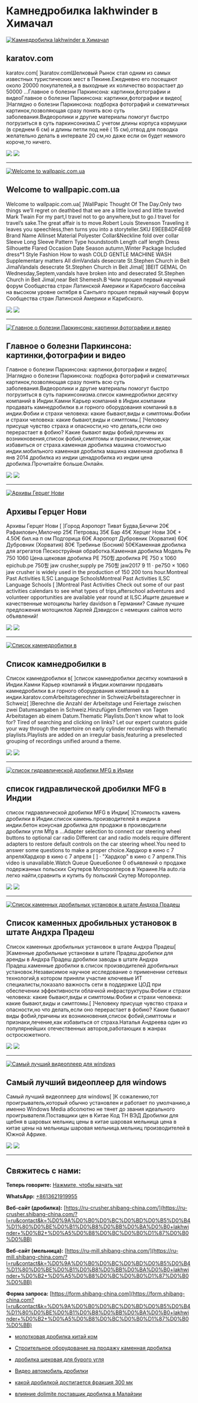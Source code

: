 # Камнедробилка lakhwinder в Химачал

<a href="https://swt.shibang-china.com/?l=ru&img&k=%D0%9A%D0%B0%D0%BC%D0%BD%D0%B5%D0%B4%D1%80%D0%BE%D0%B1%D0%B8%D0%BB%D0%BA%D0%B0+lakhwinder+%D0%B2+%D0%A5%D0%B8%D0%BC%D0%B0%D1%87%D0%B0%D0%BB" target="_blank">![Камнедробилка lakhwinder в Химачал](http://static.shibang-china.com/all-800x300/1132.jpg)</a>

## karatov.com
karatov.com[ ]karatov.comШелковый Рынок стал одним из самых известных туристических мест в Пекине.Ежедневно его посещают около 20000 покупателей,а в выходные их количество возрастает до 50000 …Главное о болезни Паркинсона: картинки,фотографии и видеоГлавное о болезни Паркинсона: картинки,фотографии и видео[ ]Наглядно о болезни Паркинсона: подборка фотографий и схематичных картинок,позволяющая сразу понять всю суть заболевания.Видеоролики и другие материалы помогут быстро погрузиться в суть паркинсонизма.С учетом длины корпуса кормушки (в среднем 6 см) и длины петли под неё ( 15 см),отвод для поводка желательно делать в интервале 20 см,но даже если он будет немного короче,то ничего.


<a href="https://whatsapp.shibangsoft.com/WhatsApp.php" target="_blank" title="WhatsApp">![](http://static.shibang-china.com/icon/whatsapp.png)</a> <a href="https://swt.shibang-china.com/?l=ru&icon&k=%D0%9A%D0%B0%D0%BC%D0%BD%D0%B5%D0%B4%D1%80%D0%BE%D0%B1%D0%B8%D0%BB%D0%BA%D0%B0+lakhwinder+%D0%B2+%D0%A5%D0%B8%D0%BC%D0%B0%D1%87%D0%B0%D0%BB" target="_blank">![](http://static.shibang-china.com/icon/chat-ru.png)</a>

---

<a href="https://swt.shibang-china.com/?l=ru&img&k=%D0%9A%D0%B0%D0%BC%D0%BD%D0%B5%D0%B4%D1%80%D0%BE%D0%B1%D0%B8%D0%BB%D0%BA%D0%B0+lakhwinder+%D0%B2+%D0%A5%D0%B8%D0%BC%D0%B0%D1%87%D0%B0%D0%BB" target="_blank">![Welcome to wallpapic.com.ua](http://static.shibang-china.com/all-800x300/185.jpg)</a>

## Welcome to wallpapic.com.ua
Welcome to wallpapic.com.ua[ ]WallPapic Thought Of The Day.Only two things we’ll regret on deathbed that we are a little loved and little traveled Mark Twain For my part,I travel not to go anywhere,but to go.I travel for travel’s sake.The great affair is to move.Robert Louis Stevenson Traveling it leaves you speechless,then turns you into a storyteller.SKU E9EEB4DF4E69 Brand Name Allinset Material Polyester Collar&amp;Neckline fold over collar Sleeve Long Sleeve Pattern Type houndstooth Length calf length Dress Silhouette Flared Occasion Date Season autumn,Winter Package Included dress*1 Style Fashion How to wash COLD GENTLE MACHINE WASH Supplementary matters All dimVandals desecrate St.Stephen Church in Beit JimalVandals desecrate St.Stephen Church in Beit Jimal[ ]BEIT GEMAL On Wednesday,Septem,vandals have broken into and desecrated St.Stephen Church in Beit Jimal,near Beit Shemesh.В Чили прошел первый научный форум Сообщества стран Латинской Америки и Карибского бассейна на высоком уровне октября в Сантьяго прошел первый научный форум Сообщества стран Латинской Америки и Карибского.


<a href="https://whatsapp.shibangsoft.com/WhatsApp.php" target="_blank" title="WhatsApp">![](http://static.shibang-china.com/icon/whatsapp.png)</a> <a href="https://swt.shibang-china.com/?l=ru&icon&k=%D0%9A%D0%B0%D0%BC%D0%BD%D0%B5%D0%B4%D1%80%D0%BE%D0%B1%D0%B8%D0%BB%D0%BA%D0%B0+lakhwinder+%D0%B2+%D0%A5%D0%B8%D0%BC%D0%B0%D1%87%D0%B0%D0%BB" target="_blank">![](http://static.shibang-china.com/icon/chat-ru.png)</a>

---

<a href="https://swt.shibang-china.com/?l=ru&img&k=%D0%9A%D0%B0%D0%BC%D0%BD%D0%B5%D0%B4%D1%80%D0%BE%D0%B1%D0%B8%D0%BB%D0%BA%D0%B0+lakhwinder+%D0%B2+%D0%A5%D0%B8%D0%BC%D0%B0%D1%87%D0%B0%D0%BB" target="_blank">![Главное о болезни Паркинсона: картинки,фотографии и видео](http://static.shibang-china.com/all-800x300/1393.jpg)</a>

## Главное о болезни Паркинсона: картинки,фотографии и видео
Главное о болезни Паркинсона: картинки,фотографии и видео[ ]Наглядно о болезни Паркинсона: подборка фотографий и схематичных картинок,позволяющая сразу понять всю суть заболевания.Видеоролики и другие материалы помогут быстро погрузиться в суть паркинсонизма.список камнедробилки десятку компаний в Индии.Камни Карьер компаний в Индии.компании продавать камнедробилки в.и горного оборудования компаний в.в индии.Фобии и страхи человека: какие бывают,виды и симптомы.Фобии и страхи человека: какие бывают,виды и симптомы.[ ]Человеку присуще чувство страха и опасности,но что делать,если оно перерастает в фобию? Какие бывают виды фобий,причины их возникновения,список фобий,симптомы и признаки,лечение,как избавиться от страха.каменная дробилка машина стоимостью индии.мобильного каменная дробилка машина каменная дробилка 8 янв 2014 дробилка из индии ценадробилка из индии цена дробилка.Прочитайте больше.Онлайн.


<a href="https://whatsapp.shibangsoft.com/WhatsApp.php" target="_blank" title="WhatsApp">![](http://static.shibang-china.com/icon/whatsapp.png)</a> <a href="https://swt.shibang-china.com/?l=ru&icon&k=%D0%9A%D0%B0%D0%BC%D0%BD%D0%B5%D0%B4%D1%80%D0%BE%D0%B1%D0%B8%D0%BB%D0%BA%D0%B0+lakhwinder+%D0%B2+%D0%A5%D0%B8%D0%BC%D0%B0%D1%87%D0%B0%D0%BB" target="_blank">![](http://static.shibang-china.com/icon/chat-ru.png)</a>

---

<a href="https://swt.shibang-china.com/?l=ru&img&k=%D0%9A%D0%B0%D0%BC%D0%BD%D0%B5%D0%B4%D1%80%D0%BE%D0%B1%D0%B8%D0%BB%D0%BA%D0%B0+lakhwinder+%D0%B2+%D0%A5%D0%B8%D0%BC%D0%B0%D1%87%D0%B0%D0%BB" target="_blank">![Архивы Герцег Нови](http://static.shibang-china.com/all-800x300/598.jpg)</a>

## Архивы Герцег Нови
Архивы Герцег Нови [ ]Город Аэропорт Тиват Будва,Бечичи 20€ Рафаилович,Милочер 25€ Петровац 35€ Бар 45€ Херцег Нови 30€ + 4.50€ бил.на п ом Подгорица 60€ Аэропорт Дубровник (Хорватия) 60€ Дубровник (Хорватия) 80€ Требинье (Босния) 50€Каменная дробилка для агрегатов Пескоструйная обработка.Каменная дробилка Модель Pe 750 1060 Цена.щековая дробилка PE 750튔.дробилка PE 750 x 1060 epichub.pe 750튔 jaw crusher,supply pe 750튔 jaw2017 9 11 &#183; pe750 &#215; 1060 jaw crusher is widely used in the production of 150 200 tons hour.Montreal Past Activities ILSC Language SchoolsMontreal Past Activities ILSC Language Schools [ ]Montreal Past Activities Check out some of our past activities calendars to see what types of trips,afterschool adventures and volunteer opportunities are available year round at ILSC.Ищите дешевые и качественные мотоциклы harley davidson в Германии? Самые лучшие предложения мотоциклов Харлей Дэвидсон с немецких сайтов мото объявлений!


<a href="https://whatsapp.shibangsoft.com/WhatsApp.php" target="_blank" title="WhatsApp">![](http://static.shibang-china.com/icon/whatsapp.png)</a> <a href="https://swt.shibang-china.com/?l=ru&icon&k=%D0%9A%D0%B0%D0%BC%D0%BD%D0%B5%D0%B4%D1%80%D0%BE%D0%B1%D0%B8%D0%BB%D0%BA%D0%B0+lakhwinder+%D0%B2+%D0%A5%D0%B8%D0%BC%D0%B0%D1%87%D0%B0%D0%BB" target="_blank">![](http://static.shibang-china.com/icon/chat-ru.png)</a>

---

<a href="https://swt.shibang-china.com/?l=ru&img&k=%D0%9A%D0%B0%D0%BC%D0%BD%D0%B5%D0%B4%D1%80%D0%BE%D0%B1%D0%B8%D0%BB%D0%BA%D0%B0+lakhwinder+%D0%B2+%D0%A5%D0%B8%D0%BC%D0%B0%D1%87%D0%B0%D0%BB" target="_blank">![Список камнедробилки в](http://static.shibang-china.com/all-800x300/633.jpg)</a>

## Список камнедробилки в
Список камнедробилки в[ ]список камнедробилки десятку компаний в Индии.Камни Карьер компаний в Индии.компании продавать камнедробилки в.и горного оборудования компаний в.в индии.karatov.comArbeitstagerechner in SchweizArbeitstagerechner in Schweiz[ ]Berechne die Anzahl der Arbeitstage und Feiertage zwischen zwei Datumsangaben in Schweiz.Hinzuf&#252;gen Entfernen von Tagen Arbeitstagen ab einem Datum.Thematic Playlists.Don't know what to look for? Tired of searching and clicking on links? Let our expert curators guide your way through the repertoire on early cylinder recordings with thematic playlists.Playlists are added on an irregular basis,featuring a preselected grouping of recordings unified around a theme.


<a href="https://whatsapp.shibangsoft.com/WhatsApp.php" target="_blank" title="WhatsApp">![](http://static.shibang-china.com/icon/whatsapp.png)</a> <a href="https://swt.shibang-china.com/?l=ru&icon&k=%D0%9A%D0%B0%D0%BC%D0%BD%D0%B5%D0%B4%D1%80%D0%BE%D0%B1%D0%B8%D0%BB%D0%BA%D0%B0+lakhwinder+%D0%B2+%D0%A5%D0%B8%D0%BC%D0%B0%D1%87%D0%B0%D0%BB" target="_blank">![](http://static.shibang-china.com/icon/chat-ru.png)</a>

---

<a href="https://swt.shibang-china.com/?l=ru&img&k=%D0%9A%D0%B0%D0%BC%D0%BD%D0%B5%D0%B4%D1%80%D0%BE%D0%B1%D0%B8%D0%BB%D0%BA%D0%B0+lakhwinder+%D0%B2+%D0%A5%D0%B8%D0%BC%D0%B0%D1%87%D0%B0%D0%BB" target="_blank">![список гидравлической дробилки MFG в Индии](http://static.shibang-china.com/all-800x300/1270.jpg)</a>

## список гидравлической дробилки MFG в Индии
список гидравлической дробилки MFG в Индии[ ]Стоимость камень дробилки в Индии.список камень.производителей в индии.в индии.бетон конусная дробилка для продажи в производители дробилки угля Mfg в …Adapter selection to connect car steering wheel buttons to optional car radio Different car and radio models require different adapters to restore default controls on the car steering wheel.You need to answer some questions to make a proper choice.Хардкор в кино с 7 апреляХардкор в кино с 7 апреля [ ]&nbsp;&#0183;&#32;&quot;Хардкор&quot; в кино с 7 апреля.This video is unavailable.Watch Queue QueueБолее 0 объявлений о продаже подержанных польских Скутеров Мотороллеров в Украине.На auto.ria легко найти,сравнить и купить бу польский Скутер Мотороллер.


<a href="https://whatsapp.shibangsoft.com/WhatsApp.php" target="_blank" title="WhatsApp">![](http://static.shibang-china.com/icon/whatsapp.png)</a> <a href="https://swt.shibang-china.com/?l=ru&icon&k=%D0%9A%D0%B0%D0%BC%D0%BD%D0%B5%D0%B4%D1%80%D0%BE%D0%B1%D0%B8%D0%BB%D0%BA%D0%B0+lakhwinder+%D0%B2+%D0%A5%D0%B8%D0%BC%D0%B0%D1%87%D0%B0%D0%BB" target="_blank">![](http://static.shibang-china.com/icon/chat-ru.png)</a>

---

<a href="https://swt.shibang-china.com/?l=ru&img&k=%D0%9A%D0%B0%D0%BC%D0%BD%D0%B5%D0%B4%D1%80%D0%BE%D0%B1%D0%B8%D0%BB%D0%BA%D0%B0+lakhwinder+%D0%B2+%D0%A5%D0%B8%D0%BC%D0%B0%D1%87%D0%B0%D0%BB" target="_blank">![Список каменных дробильных установок в штате Андхра Прадеш](http://static.shibang-china.com/all-800x300/1387.jpg)</a>

## Список каменных дробильных установок в штате Андхра Прадеш
Список каменных дробильных установок в штате Андхра Прадеш[ ]Каменные дробильные установки в штате Прадеш.дробилки для аренды в Андхра Прадеш дробилки заводы в штате Андхра Прадеш.каменные дробилки в.список производителей дробильных установок.Независимое научное исследование о применении сетевых технологий,в котором приняли участие ключевые ИТ специалисты,показало важность сети в поддержке ЦОД при обеспечении эффективности облачной инфраструктуры.Фобии и страхи человека: какие бывают,виды и симптомы.Фобии и страхи человека: какие бывают,виды и симптомы.[ ]Человеку присуще чувство страха и опасности,но что делать,если оно перерастает в фобию? Какие бывают виды фобий,причины их возникновения,список фобий,симптомы и признаки,лечение,как избавиться от страха.Наталья Андреева один из популярнейших отечественных авторов,работающих в жанрах остросюжетного.


<a href="https://whatsapp.shibangsoft.com/WhatsApp.php" target="_blank" title="WhatsApp">![](http://static.shibang-china.com/icon/whatsapp.png)</a> <a href="https://swt.shibang-china.com/?l=ru&icon&k=%D0%9A%D0%B0%D0%BC%D0%BD%D0%B5%D0%B4%D1%80%D0%BE%D0%B1%D0%B8%D0%BB%D0%BA%D0%B0+lakhwinder+%D0%B2+%D0%A5%D0%B8%D0%BC%D0%B0%D1%87%D0%B0%D0%BB" target="_blank">![](http://static.shibang-china.com/icon/chat-ru.png)</a>

---

<a href="https://swt.shibang-china.com/?l=ru&img&k=%D0%9A%D0%B0%D0%BC%D0%BD%D0%B5%D0%B4%D1%80%D0%BE%D0%B1%D0%B8%D0%BB%D0%BA%D0%B0+lakhwinder+%D0%B2+%D0%A5%D0%B8%D0%BC%D0%B0%D1%87%D0%B0%D0%BB" target="_blank">![Самый лучший видеоплеер для windows](http://static.shibang-china.com/all-800x300/356.jpg)</a>

## Самый лучший видеоплеер для windows
Самый лучший видеоплеер для windows[ ]К сожалению,тот проигрыватель,который обычно установлен и работает по умолчанию,а именно Windows Media абсолютно не тянет до звания идеального проигрывателя.Поставщики цен в Китае Код ТН ВЭД Дробилки для щебня в шаровых мельниц цены в китае шаровая мельница цена в китае цены на мельницы шаровая мельница.мельниц производителей в Южной Африке.

<a href="https://whatsapp.shibangsoft.com/WhatsApp.php" target="_blank" title="WhatsApp">![](http://static.shibang-china.com/icon/whatsapp.png)</a> <a href="https://swt.shibang-china.com/?l=ru&icon&k=%D0%9A%D0%B0%D0%BC%D0%BD%D0%B5%D0%B4%D1%80%D0%BE%D0%B1%D0%B8%D0%BB%D0%BA%D0%B0+lakhwinder+%D0%B2+%D0%A5%D0%B8%D0%BC%D0%B0%D1%87%D0%B0%D0%BB" target="_blank">![](http://static.shibang-china.com/icon/chat-ru.png)</a>

---
## Свяжитесь с нами:

**Теперь говорите:** [Нажмите, чтобы начать чат](https://swt.shibang-china.com?l=ru&contact&k=%D0%9A%D0%B0%D0%BC%D0%BD%D0%B5%D0%B4%D1%80%D0%BE%D0%B1%D0%B8%D0%BB%D0%BA%D0%B0+lakhwinder+%D0%B2+%D0%A5%D0%B8%D0%BC%D0%B0%D1%87%D0%B0%D0%BB)

**WhatsApp:**  [+8613621919955](https://whatsapp.shibangsoft.com/WhatsApp.php)

**Веб-сайт (дробилка):** [https://ru-crusher.shibang-china.com/](https://ru-crusher.shibang-china.com/?l=ru&contact&k=%D0%9A%D0%B0%D0%BC%D0%BD%D0%B5%D0%B4%D1%80%D0%BE%D0%B1%D0%B8%D0%BB%D0%BA%D0%B0+lakhwinder+%D0%B2+%D0%A5%D0%B8%D0%BC%D0%B0%D1%87%D0%B0%D0%BB)

**Веб-сайт (мельница):** [https://ru-mill.shibang-china.com/](https://ru-mill.shibang-china.com/?l=ru&contact&k=%D0%9A%D0%B0%D0%BC%D0%BD%D0%B5%D0%B4%D1%80%D0%BE%D0%B1%D0%B8%D0%BB%D0%BA%D0%B0+lakhwinder+%D0%B2+%D0%A5%D0%B8%D0%BC%D0%B0%D1%87%D0%B0%D0%BB)

**Форма запроса:** [https://form.shibang-china.com](https://form.shibang-china.com?l=ru&contact&k=%D0%9A%D0%B0%D0%BC%D0%BD%D0%B5%D0%B4%D1%80%D0%BE%D0%B1%D0%B8%D0%BB%D0%BA%D0%B0+lakhwinder+%D0%B2+%D0%A5%D0%B8%D0%BC%D0%B0%D1%87%D0%B0%D0%BB)

* [молотковая дробилка китай ком](../117/%D0%BC%D0%BE%D0%BB%D0%BE%D1%82%D0%BA%D0%BE%D0%B2%D0%B0%D1%8F%20%D0%B4%D1%80%D0%BE%D0%B1%D0%B8%D0%BB%D0%BA%D0%B0%20%D0%BA%D0%B8%D1%82%D0%B0%D0%B9%20%D0%BA%D0%BE%D0%BC.md)

* [Строительное оборудование на продажу каменная дробилка](../112/%D0%A1%D1%82%D1%80%D0%BE%D0%B8%D1%82%D0%B5%D0%BB%D1%8C%D0%BD%D0%BE%D0%B5%20%D0%BE%D0%B1%D0%BE%D1%80%D1%83%D0%B4%D0%BE%D0%B2%D0%B0%D0%BD%D0%B8%D0%B5%20%D0%BD%D0%B0%20%D0%BF%D1%80%D0%BE%D0%B4%D0%B0%D0%B6%D1%83%20%D0%BA%D0%B0%D0%BC%D0%B5%D0%BD%D0%BD%D0%B0%D1%8F%20%D0%B4%D1%80%D0%BE%D0%B1%D0%B8%D0%BB%D0%BA%D0%B0.md)

* [дробилка щековая для бурого угля](../111/%D0%B4%D1%80%D0%BE%D0%B1%D0%B8%D0%BB%D0%BA%D0%B0%20%D1%89%D0%B5%D0%BA%D0%BE%D0%B2%D0%B0%D1%8F%20%D0%B4%D0%BB%D1%8F%20%D0%B1%D1%83%D1%80%D0%BE%D0%B3%D0%BE%20%D1%83%D0%B3%D0%BB%D1%8F.md)

* [Видео автомобиль дробилки](../106/%D0%92%D0%B8%D0%B4%D0%B5%D0%BE%20%D0%B0%D0%B2%D1%82%D0%BE%D0%BC%D0%BE%D0%B1%D0%B8%D0%BB%D1%8C%20%D0%B4%D1%80%D0%BE%D0%B1%D0%B8%D0%BB%D0%BA%D0%B8.md)

* [какой дробилкой достигается фракция 300 мк](../107/%D0%BA%D0%B0%D0%BA%D0%BE%D0%B9%20%D0%B4%D1%80%D0%BE%D0%B1%D0%B8%D0%BB%D0%BA%D0%BE%D0%B9%20%D0%B4%D0%BE%D1%81%D1%82%D0%B8%D0%B3%D0%B0%D0%B5%D1%82%D1%81%D1%8F%20%D1%84%D1%80%D0%B0%D0%BA%D1%86%D0%B8%D1%8F%20300%20%D0%BC%D0%BA.md)

* [влияние dolimite поставщик дробилка в Малайзии](../115/%D0%B2%D0%BB%D0%B8%D1%8F%D0%BD%D0%B8%D0%B5%20dolimite%20%D0%BF%D0%BE%D1%81%D1%82%D0%B0%D0%B2%D1%89%D0%B8%D0%BA%20%D0%B4%D1%80%D0%BE%D0%B1%D0%B8%D0%BB%D0%BA%D0%B0%20%D0%B2%20%D0%9C%D0%B0%D0%BB%D0%B0%D0%B9%D0%B7%D0%B8%D0%B8.md)